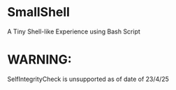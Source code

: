 # SmallShell
A Tiny Shell-like Experience using Bash Script


# WARNING: 
SelfIntegrityCheck is unsupported as of date of 23/4/25
